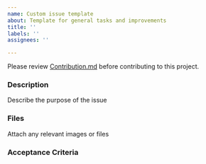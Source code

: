 ```yaml
---
name: Custom issue template
about: Template for general tasks and improvements
title: ''
labels: ''
assignees: ''

---
```


Please review [Contribution.md](https://github.com/nasa/mmt/blob/master/CONTRIBUTING.md) before contributing to this project.

### Description
Describe the purpose of the issue

### Files
Attach any relevant images or files

### Acceptance Criteria
